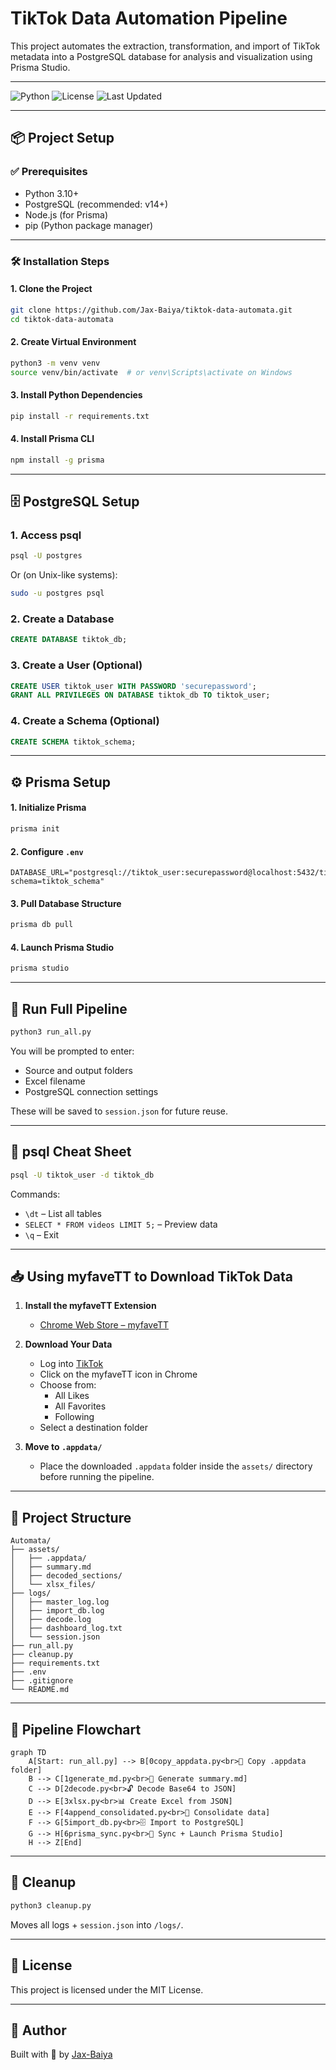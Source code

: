 # TikTok Data Automation Pipeline

This project automates the extraction, transformation, and import of TikTok metadata into a PostgreSQL database for analysis and visualization using Prisma Studio.

---

![Python](https://img.shields.io/badge/python-3.10+-blue.svg)
![License](https://img.shields.io/badge/license-MIT-green.svg)
![Last Updated](https://img.shields.io/badge/updated-March_2025-brightgreen)

---

## 📦 Project Setup

### ✅ Prerequisites

- Python 3.10+
- PostgreSQL (recommended: v14+)
- Node.js (for Prisma)
- pip (Python package manager)

---

### 🛠 Installation Steps

#### 1. Clone the Project

```bash
git clone https://github.com/Jax-Baiya/tiktok-data-automata.git
cd tiktok-data-automata
```

#### 2. Create Virtual Environment

```bash
python3 -m venv venv
source venv/bin/activate  # or venv\Scripts\activate on Windows
```

#### 3. Install Python Dependencies

```bash
pip install -r requirements.txt
```

#### 4. Install Prisma CLI

```bash
npm install -g prisma
```

---

## 🗄️ PostgreSQL Setup

### 1. Access psql

```bash
psql -U postgres
```

Or (on Unix-like systems):

```bash
sudo -u postgres psql
```

### 2. Create a Database

```sql
CREATE DATABASE tiktok_db;
```

### 3. Create a User (Optional)

```sql
CREATE USER tiktok_user WITH PASSWORD 'securepassword';
GRANT ALL PRIVILEGES ON DATABASE tiktok_db TO tiktok_user;
```

### 4. Create a Schema (Optional)

```sql
CREATE SCHEMA tiktok_schema;
```

---

## ⚙️ Prisma Setup

#### 1. Initialize Prisma

```bash
prisma init
```

#### 2. Configure `.env`

```env
DATABASE_URL="postgresql://tiktok_user:securepassword@localhost:5432/tiktok_db?schema=tiktok_schema"
```

#### 3. Pull Database Structure

```bash
prisma db pull
```

#### 4. Launch Prisma Studio

```bash
prisma studio
```

---

## 🚀 Run Full Pipeline

```bash
python3 run_all.py
```

You will be prompted to enter:
- Source and output folders
- Excel filename
- PostgreSQL connection settings

These will be saved to `session.json` for future reuse.

---

## 🧭 psql Cheat Sheet

```bash
psql -U tiktok_user -d tiktok_db
```

Commands:
- `\dt` – List all tables
- `SELECT * FROM videos LIMIT 5;` – Preview data
- `\q` – Exit

---

## 📥 Using myfaveTT to Download TikTok Data

1. **Install the myfaveTT Extension**
   - [Chrome Web Store – myfaveTT](https://chrome.google.com/webstore/detail/myfavett-download-all-tik/gmajiifkcmjkehmngbopoobeplhoegad)

2. **Download Your Data**
   - Log into [TikTok](https://www.tiktok.com/)
   - Click on the myfaveTT icon in Chrome
   - Choose from:
     - All Likes
     - All Favorites
     - Following
   - Select a destination folder

3. **Move to `.appdata/`**
   - Place the downloaded `.appdata` folder inside the `assets/` directory before running the pipeline.

---

## 📁 Project Structure

```
Automata/
├── assets/
│   ├── .appdata/
│   ├── summary.md
│   ├── decoded_sections/
│   └── xlsx_files/
├── logs/
│   ├── master_log.log
│   ├── import_db.log
│   ├── decode.log
│   ├── dashboard_log.txt
│   └── session.json
├── run_all.py
├── cleanup.py
├── requirements.txt
├── .env
├── .gitignore
└── README.md
```
---

## 🔁 Pipeline Flowchart

```mermaid
graph TD
    A[Start: run_all.py] --> B[0copy_appdata.py<br>📁 Copy .appdata folder]
    B --> C[1generate_md.py<br>📝 Generate summary.md]
    C --> D[2decode.py<br>🔓 Decode Base64 to JSON]
    D --> E[3xlsx.py<br>📊 Create Excel from JSON]
    E --> F[4append_consolidated.py<br>🧩 Consolidate data]
    F --> G[5import_db.py<br>🗄 Import to PostgreSQL]
    G --> H[6prisma_sync.py<br>🚀 Sync + Launch Prisma Studio]
    H --> Z[End]
```

---

## 🧹 Cleanup

```bash
python3 cleanup.py
```

Moves all logs + `session.json` into `/logs/`.

---

## 📄 License

This project is licensed under the MIT License.

---

## 👤 Author

Built with 🐍 by [Jax-Baiya](https://github.com/Jax-Baiya)